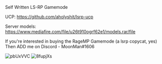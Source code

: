 Self Written LS-RP Gamemode

UCP: https://github.com/aholyshit/lsrp-ucp

Server models: https://www.mediafire.com/file/u26t910ogrf62e1/models.rar/file

If you're interested in buying the RageMP Gamemode (a lsrp copycat, yes) Then ADD me on Discord - MoonMan#1606

![pbUxVVC](https://user-images.githubusercontent.com/109532708/184040345-3d0135b2-9432-4f6d-8aa8-6bac86c075ce.png)
![8fupjXs](https://user-images.githubusercontent.com/109532708/184040357-40d83751-edb7-43a6-999b-24c1afaeb902.png)
